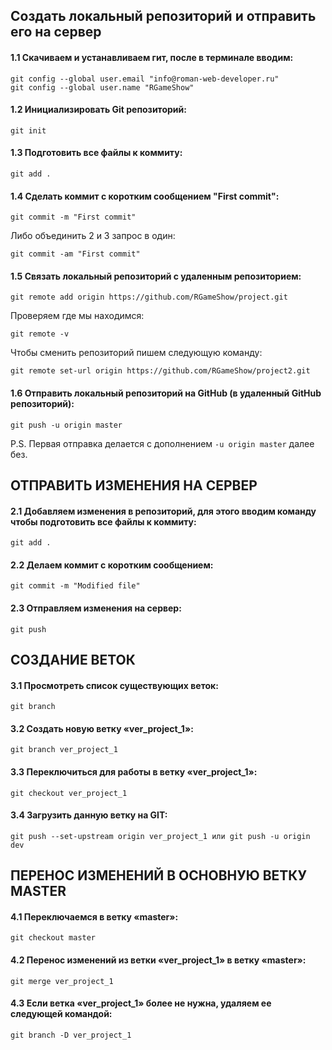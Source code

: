 
## Создать локальный репозиторий и отправить его на сервер

#### 1.1 Скачиваем и устанавливаем гит, после в терминале вводим:
```
git config --global user.email "info@roman-web-developer.ru"
git config --global user.name "RGameShow"
```
#### 1.2 Инициализировать Git репозиторий:
```
git init
```

#### 1.3 Подготовить все файлы к коммиту:
```
git add .
```

#### 1.4 Сделать коммит с коротким сообщением "First commit":
```
git commit -m "First commit"
```
Либо объединить 2 и 3 запрос в один: 
```
git commit -am "First commit"
```

#### 1.5 Связать локальный репозиторий с удаленным репозиторием:
```
git remote add origin https://github.com/RGameShow/project.git
```
Проверяем где мы находимся:
```
git remote -v
```
Чтобы сменить репозиторий пишем следующую команду:
```
git remote set-url origin https://github.com/RGameShow/project2.git
```

#### 1.6 Отправить локальный репозиторий на GitHub (в удаленный GitHub репозиторий):
```
git push -u origin master
```
P.S. Первая отправка делается с дополнением 
```-u origin master``` далее без.

## ОТПРАВИТЬ ИЗМЕНЕНИЯ НА СЕРВЕР

#### 2.1 Добавляем изменения в репозиторий, для этого вводим команду чтобы подготовить все файлы к коммиту:
```
git add .
```
#### 2.2 Делаем коммит c коротким сообщением:
```
git commit -m "Modified file"
```

#### 2.3 Отправляем изменения на сервер:
```
git push
```

## СОЗДАНИЕ ВЕТОК

#### 3.1 Просмотреть список существующих веток:
```
git branch
```

#### 3.2 Создать новую ветку «ver_project_1»:
```
git branch ver_project_1
```

#### 3.3 Переключиться для работы в ветку «ver_project_1»:
```
git checkout ver_project_1
```

#### 3.4 Загрузить данную ветку на GIT:
```
git push --set-upstream origin ver_project_1 или git push -u origin dev
```

## ПЕРЕНОС ИЗМЕНЕНИЙ В ОСНОВНУЮ ВЕТКУ MASTER

#### 4.1 Переключаемся в ветку «master»:
```
git checkout master
```

#### 4.2 Перенос изменений из ветки «ver_project_1» в ветку «master»:
```
git merge ver_project_1
```

#### 4.3 Если ветка «ver_project_1» более не нужна, удаляем ее следующей командой:
```
git branch -D ver_project_1
```